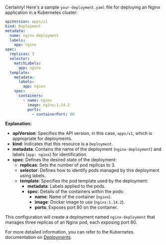 Certainly! Here's a sample `your-deployment.yaml` file for deploying an Nginx application in a Kubernetes cluster:

```yaml
apiVersion: apps/v1
kind: Deployment
metadata:
  name: nginx-deployment
  labels:
    app: nginx
spec:
  replicas: 3
  selector:
    matchLabels:
      app: nginx
  template:
    metadata:
      labels:
        app: nginx
    spec:
      containers:
        - name: nginx
          image: nginx:1.14.2
          ports:
            - containerPort: 80
```

**Explanation:**

- **apiVersion**: Specifies the API version, in this case, `apps/v1`, which is appropriate for deployments.
- **kind**: Indicates that this resource is a `Deployment`.
- **metadata**: Contains the name of the deployment (`nginx-deployment`) and labels (`app: nginx`) for identification.
- **spec**: Defines the desired state of the deployment:
  - **replicas**: Sets the number of pod replicas to 3.
  - **selector**: Defines how to identify pods managed by this deployment using labels.
  - **template**: Specifies the pod template used by the deployment:
    - **metadata**: Labels applied to the pods.
    - **spec**: Details of the containers within the pods:
      - **name**: Name of the container (`nginx`).
      - **image**: Docker image to use (`nginx:1.14.2`).
      - **ports**: Exposes port 80 on the container.

This configuration will create a deployment named `nginx-deployment` that manages three replicas of an Nginx pod, each exposing port 80.

For more detailed information, you can refer to the Kubernetes documentation on [Deployments](https://kubernetes.io/docs/concepts/workloads/controllers/deployment/). 